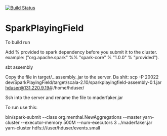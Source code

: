 [![Build Status](https://travis-ci.org/i-am-the-slime/SparkPlayingField.svg?branch=master)](https://travis-ci.org/i-am-the-slime/SparkPlayingField)

SparkPlayingField
=================

To build run

Add % provided to spark dependency before you submit it to the cluster.
example:
 ("org.apache.spark" %% "spark-core" % "1.0.0" % "provided").

sbt assembly

Copy the file in target/...assembly..jar to the server.
Da shit:
scp -P 20022 dev/SparkPlayingField/target/scala-2.10/sparkplayingfield-assembly-0.1.jar hduser@131.220.9.194:/home/hduser/

Ssh into the server and rename the file to maderfaker.jar

To run use this:

bin/spark-submit   --class org.menthal.NewAggregations --master yarn-cluster --executor-memory 500M --num-executors 3  ../maderfaker.jar yarn-cluster hdfs:///user/hduser/events.small